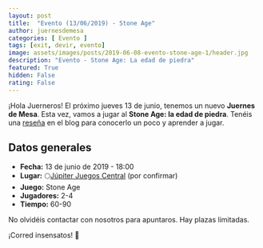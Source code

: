 ```yaml
---
layout: post
title:  "Evento (13/06/2019) - Stone Age"
author: juernesdemesa
categories: [ Evento ]
tags: [exit, devir, evento]
image: assets/images/posts/2019-06-08-evento-stone-age-1/header.jpg
description: "Evento - Stone Age: La edad de piedra"
featured: True
hidden: False
rating: False
---
```


¡Hola Juerneros! El próximo jueves 13 de junio, tenemos un nuevo **Juernes de Mesa**. Esta vez, vamos a jugar al **Stone Age: la edad de piedra**. Tenéis una [reseña](/conociendo-stone-age) en el blog para conocerlo un poco y aprender a jugar.

## Datos generales

* **Fecha:** 13 de junio de 2019 - 18:00
* **Lugar:** 🌕[Júpiter Juegos Central](https://www.jupiterjuegos.com/tiendas/) (por confirmar) 
* **Juego:** Stone Age
* **Jugadores:** 2-4
* **Tiempo:** 60-90

No olvidéis contactar con nosotros para apuntaros. Hay plazas limitadas. 

¡Corred insensatos! 🧙